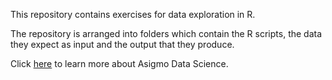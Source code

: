 This repository contains exercises for data exploration in R.

The repository is arranged into folders which contain the
R scripts, the data they expect as input and the output that they produce.

Click [here](www.asigmo.com) to learn more about Asigmo Data Science.
